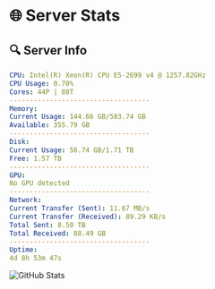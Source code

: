 # 🌐 Server Stats
## 🔍 Server Info
```yaml
CPU: Intel(R) Xeon(R) CPU E5-2699 v4 @ 1257.82GHz
CPU Usage: 0.70%
Cores: 44P | 88T
-----------------------------------
Memory:
Current Usage: 144.66 GB/503.74 GB
Available: 355.79 GB
-----------------------------------
Disk:
Current Usage: 56.74 GB/1.71 TB
Free: 1.57 TB
-----------------------------------
GPU:
No GPU detected
-----------------------------------
Network:
Current Transfer (Sent): 11.67 MB/s
Current Transfer (Received): 89.29 KB/s
Total Sent: 8.50 TB
Total Received: 88.49 GB
-----------------------------------
Uptime:
4d 8h 53m 47s
```
![GitHub Stats](https://img.shields.io/badge/Updated-2025-03-12_06:16:36-blue)